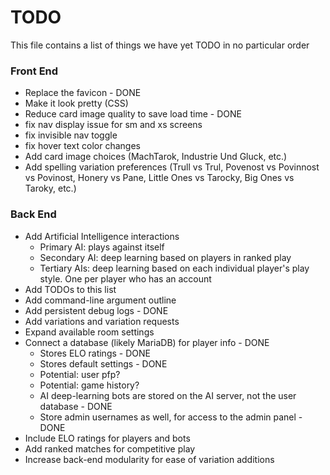 # TODO

This file contains a list of things we have yet TODO in no particular order

### Front End

* Replace the favicon - DONE
* Make it look pretty (CSS)
* Reduce card image quality to save load time - DONE
* fix nav display issue for sm and xs screens
* fix invisible nav toggle
* fix hover text color changes
* Add card image choices (MachTarok, Industrie Und Gluck, etc.)
* Add spelling variation preferences (Trull vs Trul, Povenost vs Povinnost vs Povinost, Honery vs Pane, Little Ones vs Tarocky, Big Ones vs Taroky, etc.)

### Back End

* Add Artificial Intelligence interactions
  * Primary AI: plays against itself
  * Secondary AI: deep learning based on players in ranked play
  * Tertiary AIs: deep learning based on each individual player's play style. One per player who has an account
* Add TODOs to this list
* Add command-line argument outline
* Add persistent debug logs - DONE
* Add variations and variation requests
* Expand available room settings
* Connect a database (likely MariaDB) for player info - DONE
  * Stores ELO ratings - DONE
  * Stores default settings - DONE
  * Potential: user pfp?
  * Potential: game history?
  * AI deep-learning bots are stored on the AI server, not the user database - DONE
  * Store admin usernames as well, for access to the admin panel - DONE
* Include ELO ratings for players and bots
* Add ranked matches for competitive play
* Increase back-end modularity for ease of variation additions

